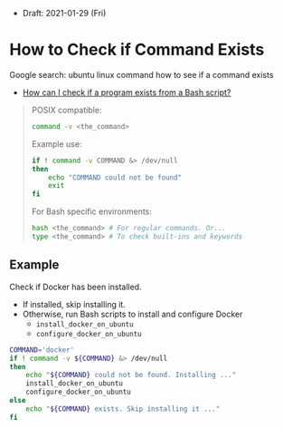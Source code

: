 * Draft: 2021-01-29 (Fri)

# How to Check if Command Exists

Google search: ubuntu linux command how to see if a command exists

* [How can I check if a program exists from a Bash script?](https://stackoverflow.com/questions/592620/how-can-i-check-if-a-program-exists-from-a-bash-script)

> POSIX compatible:
>
> ```sh
> command -v <the_command>
> ```
>
> Example use:
>
> ```sh
> if ! command -v COMMAND &> /dev/null
> then
>     echo "COMMAND could not be found"
>     exit
> fi
> ```
>
> For Bash specific environments:
>
> ```bash
> hash <the_command> # For regular commands. Or...
> type <the_command> # To check built-ins and keywords
> ```



##   Example

Check if Docker has been installed.

* If installed, skip installing it.
* Otherwise, run Bash scripts to install and configure Docker
  * `install_docker_on_ubuntu`
  * `configure_docker_on_ubuntu`

```bash
COMMAND='docker'
if ! command -v ${COMMAND} &> /dev/null
then
    echo "${COMMAND} could not be found. Installing ..."
    install_docker_on_ubuntu
    configure_docker_on_ubuntu
else
    echo "${COMMAND} exists. Skip installing it ..."
fi
```

